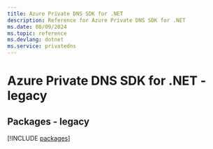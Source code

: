 ```yaml
---
title: Azure Private DNS SDK for .NET
description: Reference for Azure Private DNS SDK for .NET
ms.date: 08/09/2024
ms.topic: reference
ms.devlang: dotnet
ms.service: privatedns
---
```

# Azure Private DNS SDK for .NET - legacy
## Packages - legacy
[!INCLUDE [packages](private-dns-index.md)]